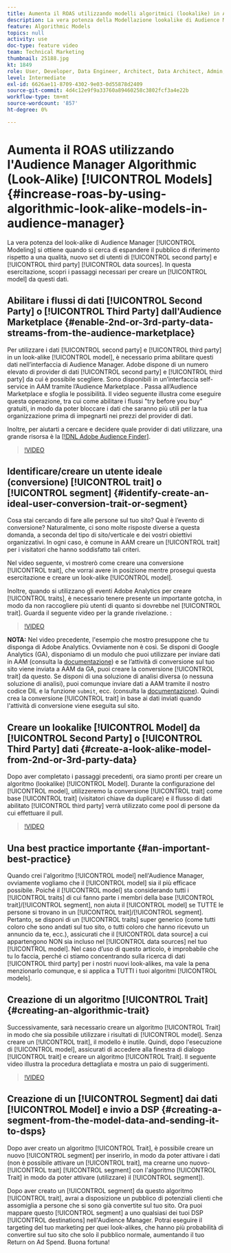 ```yaml
---
title: Aumenta il ROAS utilizzando modelli algoritmici (lookalike) in Audience Manager
description: La vera potenza della Modellazione lookalike di Audience Manager viene fornita quando si cerca di espandere il pubblico di riferimento rispetto a una qualità, un nuovo set di utenti da fonti di dati di seconde e terze parti. In questa esercitazione, scopri i passaggi per creare un modello a partire da questi dati.
feature: Algorithmic Models
topics: null
activity: use
doc-type: feature video
team: Technical Marketing
thumbnail: 25188.jpg
kt: 1849
role: User, Developer, Data Engineer, Architect, Data Architect, Admin, Leader
level: Intermediate
exl-id: 6626ae11-8709-4302-9e03-0d55878d2409
source-git-commit: 4d4c12e9f9a33760a89460258c3802fcf3a4e22b
workflow-type: tm+mt
source-wordcount: '857'
ht-degree: 0%

---
```


# Aumenta il ROAS utilizzando l&#39;Audience Manager Algorithmic (Look-Alike) [!UICONTROL Models] {#increase-roas-by-using-algorithmic-look-alike-models-in-audience-manager}

La vera potenza del look-alike di Audience Manager [!UICONTROL Modeling] si ottiene quando si cerca di espandere il pubblico di riferimento rispetto a una qualità, nuovo set di utenti di [!UICONTROL second party] e [!UICONTROL third party] [!UICONTROL data sources]. In questa esercitazione, scopri i passaggi necessari per creare un [!UICONTROL model] da questi dati.

## Abilitare i flussi di dati [!UICONTROL Second Party] o [!UICONTROL Third Party] dall&#39;Audience Marketplace {#enable-2nd-or-3rd-party-data-streams-from-the-audience-marketplace}

Per utilizzare i dati [!UICONTROL second party] e [!UICONTROL third party] in un look-alike [!UICONTROL model], è necessario prima abilitare questi dati nell’interfaccia di Audience Manager. Adobe dispone di un numero elevato di provider di dati [!UICONTROL second party] e [!UICONTROL third party] da cui è possibile scegliere. Sono disponibili in un’interfaccia self-service in AAM tramite l’Audience Marketplace . Passa all’Audience Marketplace e sfoglia le possibilità. Il video seguente illustra come eseguire questa operazione, tra cui come abilitare i flussi &quot;try before you buy&quot; gratuiti, in modo da poter bloccare i dati che saranno più utili per la tua organizzazione prima di impegnarti nei prezzi del provider di dati.

Inoltre, per aiutarti a cercare e decidere quale provider di dati utilizzare, una grande risorsa è la [[!DNL Adobe Audience Finder]](https://www.adobe-audience-finder.com/).

>[!VIDEO](https://video.tv.adobe.com/v/25188/?quality=12)

## Identificare/creare un utente ideale (conversione) [!UICONTROL trait] o [!UICONTROL segment] {#identify-create-an-ideal-user-conversion-trait-or-segment}

Cosa stai cercando di fare alle persone sul tuo sito? Qual è l’evento di conversione? Naturalmente, ci sono molte risposte diverse a questa domanda, a seconda del tipo di sito/verticale e dei vostri obiettivi organizzativi. In ogni caso, è comune in AAM creare un [!UICONTROL trait] per i visitatori che hanno soddisfatto tali criteri.

Nel video seguente, vi mostrerò come creare una conversione [!UICONTROL trait], che vorrai avere in posizione mentre prosegui questa esercitazione e creare un look-alike [!UICONTROL model].

Inoltre, quando si utilizzano gli eventi Adobe Analytics per creare [!UICONTROL traits], è necessario tenere presente un importante gotcha, in modo da non raccogliere più utenti di quanto si dovrebbe nel [!UICONTROL trait]. Guarda il seguente video per la grande rivelazione. :

>[!VIDEO](https://video.tv.adobe.com/v/23431/?quality=12)

**NOTA:** Nel video precedente, l&#39;esempio che mostro presuppone che tu disponga di Adobe Analytics. Ovviamente non è così. Se disponi di Google Analytics (GA), disponiamo di un modulo che puoi utilizzare per inviare dati in AAM (consulta la [documentazione](https://experienceleague.adobe.com/docs/audience-manager/user-guide/dil-api/dil-modules.html)) e se l’attività di conversione sul tuo sito viene inviata a AAM da GA, puoi creare la conversione [!UICONTROL trait] da questo. Se disponi di una soluzione di analisi diversa (o nessuna soluzione di analisi), puoi comunque inviare dati a AAM tramite il nostro codice DIL e la funzione `submit`, ecc. (consulta la [documentazione](https://experienceleague.adobe.com/docs/audience-manager/user-guide/dil-api/dil-overview.html)). Quindi crea la conversione [!UICONTROL trait] in base ai dati inviati quando l&#39;attività di conversione viene eseguita sul sito.

## Creare un lookalike [!UICONTROL Model] da [!UICONTROL Second Party] o [!UICONTROL Third Party] dati {#create-a-look-alike-model-from-2nd-or-3rd-party-data}

Dopo aver completato i passaggi precedenti, ora siamo pronti per creare un algoritmo (lookalike) [!UICONTROL Model]. Durante la configurazione del [!UICONTROL model], utilizzeremo la conversione [!UICONTROL trait] come base [!UICONTROL trait] (visitatori chiave da duplicare) e il flusso di dati abilitato [!UICONTROL third party] verrà utilizzato come pool di persone da cui effettuare il pull.

>[!VIDEO](https://video.tv.adobe.com/v/25190/?quality-12)

## Una best practice importante {#an-important-best-practice}

Quando crei l&#39;algoritmo [!UICONTROL model] nell&#39;Audience Manager, ovviamente vogliamo che il [!UICONTROL model] sia il più efficace possibile. Poiché il [!UICONTROL model] sta considerando tutti i [!UICONTROL traits] di cui fanno parte i membri della base [!UICONTROL trait]/[!UICONTROL segment], non aiuta il [!UICONTROL model] se TUTTE le persone si trovano in un [!UICONTROL trait]/[!UICONTROL segment]. Pertanto, se disponi di un [!UICONTROL traits] super generico (come tutti coloro che sono andati sul tuo sito, o tutti coloro che hanno ricevuto un annuncio da te, ecc.), assicurati che il [!UICONTROL data source] a cui appartengono NON sia incluso nel [!UICONTROL data sources] nel tuo [!UICONTROL model]. Nel caso d’uso di questo articolo, è improbabile che tu lo faccia, perché ci stiamo concentrando sulla ricerca di dati [!UICONTROL third party] per i nostri nuovi look-alikes, ma vale la pena menzionarlo comunque, e si applica a TUTTI i tuoi algoritmi [!UICONTROL models].

## Creazione di un algoritmo [!UICONTROL Trait] {#creating-an-algorithmic-trait}

Successivamente, sarà necessario creare un algoritmo [!UICONTROL Trait] in modo che sia possibile utilizzare i risultati di [!UICONTROL model]. Senza creare un [!UICONTROL trait], il modello è inutile. Quindi, dopo l&#39;esecuzione di [!UICONTROL model], assicurati di accedere alla finestra di dialogo [!UICONTROL trait] e creare un algoritmo [!UICONTROL Trait]. Il seguente video illustra la procedura dettagliata e mostra un paio di suggerimenti.

>[!VIDEO](https://video.tv.adobe.com/v/25191/?quality=12)

## Creazione di un [!UICONTROL Segment] dai dati [!UICONTROL Model] e invio a DSP {#creating-a-segment-from-the-model-data-and-sending-it-to-dsps}

Dopo aver creato un algoritmo [!UICONTROL Trait], è possibile creare un nuovo [!UICONTROL segment] per inserirlo, in modo da poter attivare i dati (non è possibile attivare un [!UICONTROL trait], ma crearne uno nuovo-[!UICONTROL trait] [!UICONTROL segment] con l&#39;algoritmo [!UICONTROL Trait] in modo da poter attivare (utilizzare) il [!UICONTROL segment]).

Dopo aver creato un [!UICONTROL segment] da questo algoritmo [!UICONTROL trait], avrai a disposizione un pubblico di potenziali clienti che assomiglia a persone che si sono già convertite sul tuo sito. Ora puoi mappare questo [!UICONTROL segment] a uno qualsiasi dei tuoi DSP [!UICONTROL destinations] nell&#39;Audience Manager. Potrai eseguire il targeting del tuo marketing per quei look-alikes, che hanno più probabilità di convertire sul tuo sito che solo il pubblico normale, aumentando il tuo Return on Ad Spend. Buona fortuna!
